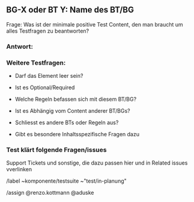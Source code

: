 ## BG-X oder BT Y: Name des BT/BG


Frage: Was ist der minimale positive Test Content, den man braucht um alles Testfragen zu beantworten?

### Antwort:



### Weitere Testfragen:

* Darf das Element leer sein?
* Ist es Optional/Required
* Welche Regeln befassen sich mit diesem BT/BG?
* Ist es Abhängig vom Content anderer BT/BGs?
* Schliesst es andere BTs oder Regeln aus?

* Gibt es besondere Inhaltsspezifische Fragen dazu

### Test klärt folgende Fragen/issues

Support Tickets und sonstige, die dazu passen hier und in Related issues vverlinken

/label ~komponente/testsuite ~"test/in-planung"

/assign @renzo.kottmann @aduske